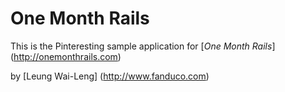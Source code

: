 # One Month Rails

This is the Pinteresting sample application for
[*One Month Rails*] (http://onemonthrails.com)

by [Leung Wai-Leng] (http://www.fanduco.com)